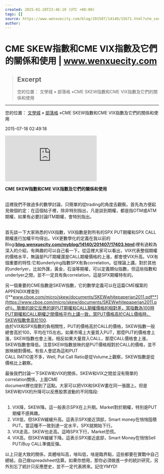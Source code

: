 ```yaml
---
created: 2025-01-20T23:46:19 (UTC +08:00)
tags: []
source: https://www.wenxuecity.com/blog/201507/14140/15671.html?utm_source=pocket_shared
author: 
---
```


# CME SKEW指數和CME VIX指數及它們的關係和使用 | www.wenxuecity.com

> ## Excerpt
> 您的位置：
      文學城
      » 部落格
      »CME SKEW指數和CME VIX指數及它們的關係和使用

---
您的位置： [文學城](https://wenxuecity.com/) » [部落格](https://blog.wenxuecity.com/) »CME SKEW指數和CME VIX指數及它們的關係和使用

2015-07-18 02:49:18

[![nj_guy](https://passport.wenxuecity.com/members/script/blogAvatar.php?uid=478140 "nj_guy")](https://passport.wenxuecity.com/members/index.php?act=profile&cid=nj_guy)

**CME SKEW指數和CME VIX指數及它們的關係和使用**  
 

這裡我們不做過多的數學討論，只簡單的從trading的角度去觀察。首先為方便起見做個約定：在這個帖子裡，除非特別指出，凡是談到期權，都是指OTM或ATM期權，如果有必要討論ITM期權，會特別指出。  
 

首先談一下大家熟悉的VIX指數，VIX指數是對所有的SPX PUT期權和SPX CALL期權進行加權平均得出。VIX更數學化的定義在我以前的Blog([**blog.wenxuecity.com/myblog/14140/201407/17403.html**](http://blog.wenxuecity.com/myblog/14140/201407/17403.html))裡有過較為深入的介紹，有興趣的可以自己看一下。從這裡大家可以看出，VIX代表整個期權的價格水平，無論是PUT期權還是CALL期權價格的上漲，都會使VIX升高。VIX有個重要的特性:它和underlying指數SPX有負correlation。從理論上講，對於其他的underlyer，比如外匯，黃金，石油等期權，可以定義類似指數，但這些指數和underlyer之間，並不一定具有負correlation，這是SPX期權特有的。

另一個重要的CME指數是SKEW指數，它的數學定義可以在這篇CME檔案的APPENDIX裡查到([**www.cboe.com/micro/skew/documents/SKEWwhitepaperjan2011.pdf**](https://www.cboe.com/micro/skew/documents/SKEWwhitepaperjan2011.pdf))。簡單的說它反應的是PUT期權和CALL期權價格的相對差，當指數為100時PUT期權和CALL期權之間價格平均上講一致，當PUT價格高於CALL價格時，SKEW指數會高於100.  
由於VIX和SPX指數的負相關性，PUT的價格高於CALL的價格，SKEW指數一般總會高於100，平均在115左右。如果市場上大量買入PUT，那麼PUT的價格會上漲，SKEW指數也會上漲，相反如果大量買入CALL，那麼CALL價格會上漲，SKEW指數會降低。注意SKEW指數放映的是PUT價格相對於CALL的價格，並不放映絕對價格。有些人會認為這和PUT  
CALL RATIO差不多，Well, Put Call Ratio是從Volume上觀察，SKEW指數是從價格比上觀察。

最後我們討論一下SKEW和VIX的關係，SKEW和VIX之間並沒有簡單的correlation關係，上面CME  
document裡也提到了這點。大家可以把VIX和SKEW畫在同一張圖上。但是SKEW和VIX的升降可以反應股票波動的不同階段:  
 

1.  VIX降，SKEW降。這一般表示SPX在上升期。Market對於期權，特別是PUT期權不感興趣。
2.  VIX低，但SKEW緩緩升高。這表示SPX接近頂部，Smart money在悄悄囤積PUT。當這種不一致到達一定水平，SPX就開始下行。
3.  VIX走高，SKEW也走高。這時SPX下行，Market恐慌。
4.  VIX高，但SKEW緩緩下降。這表示SPX接近底部，Smart Money在悄悄Sell PUT/Buy CALL準備反彈。

以上只是大致的關係，具體啥叫高，啥叫低，啥是臨界點，這些都要在實戰中自己總結，自己做spreadsheet估算。如果你想用，那你必須做進一步的統計研究，另外別忘了統計只反應歷史，並不一定代表將來。記住YMYD!
